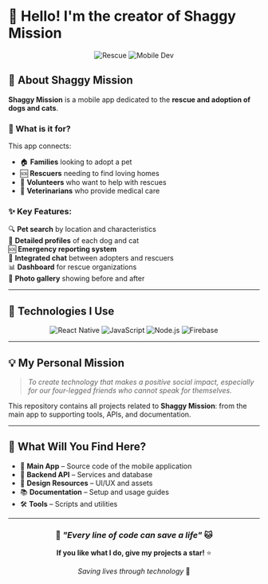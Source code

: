 # 🐾 Hello! I'm the creator of Shaggy Mission

<div align="center">

![Rescue](https://img.shields.io/badge/Rescue-App%20Developer-ff69b4?style=for-the-badge&logo=heart&logoColor=white)
![Mobile Dev](https://img.shields.io/badge/Mobile-Developer-4CAF50?style=for-the-badge&logo=mobile&logoColor=white)

</div>

## 🌟 About Shaggy Mission

**Shaggy Mission** is a mobile app dedicated to the **rescue and adoption of dogs and cats**.

### 🎯 What is it for?

This app connects:
- 🏠 **Families** looking to adopt a pet  
- 🆘 **Rescuers** needing to find loving homes  
- 💝 **Volunteers** who want to help with rescues  
- 🏥 **Veterinarians** who provide medical care  

### ✨ Key Features:

🔍 **Pet search** by location and characteristics  
📱 **Detailed profiles** of each dog and cat  
🆘 **Emergency reporting system**  
💌 **Integrated chat** between adopters and rescuers  
📊 **Dashboard** for rescue organizations  
📸 **Photo gallery** showing before and after  

---

## 🚀 Technologies I Use

<div align="center">

![React Native](https://img.shields.io/badge/React_Native-20232A?style=flat&logo=react&logoColor=61DAFB)
![JavaScript](https://img.shields.io/badge/JavaScript-F7DF1E?style=flat&logo=javascript&logoColor=black)
![Node.js](https://img.shields.io/badge/Node.js-43853D?style=flat&logo=node.js&logoColor=white)
![Firebase](https://img.shields.io/badge/Firebase-FFCA28?style=flat&logo=firebase&logoColor=black)

</div>

---

## 💡 My Personal Mission

> *To create technology that makes a positive social impact, especially for our four-legged friends who cannot speak for themselves.*

This repository contains all projects related to **Shaggy Mission**: from the main app to supporting tools, APIs, and documentation.

---

## 📂 What Will You Find Here?

- 📱 **Main App** – Source code of the mobile application  
- 🔧 **Backend API** – Services and database  
- 🎨 **Design Resources** – UI/UX and assets  
- 📚 **Documentation** – Setup and usage guides  
- 🛠️ **Tools** – Scripts and utilities  

---

<div align="center">

### 🐶 *"Every line of code can save a life"* 🐱

**If you like what I do, give my projects a star!** ⭐

*Saving lives through technology* 💜

</div>
